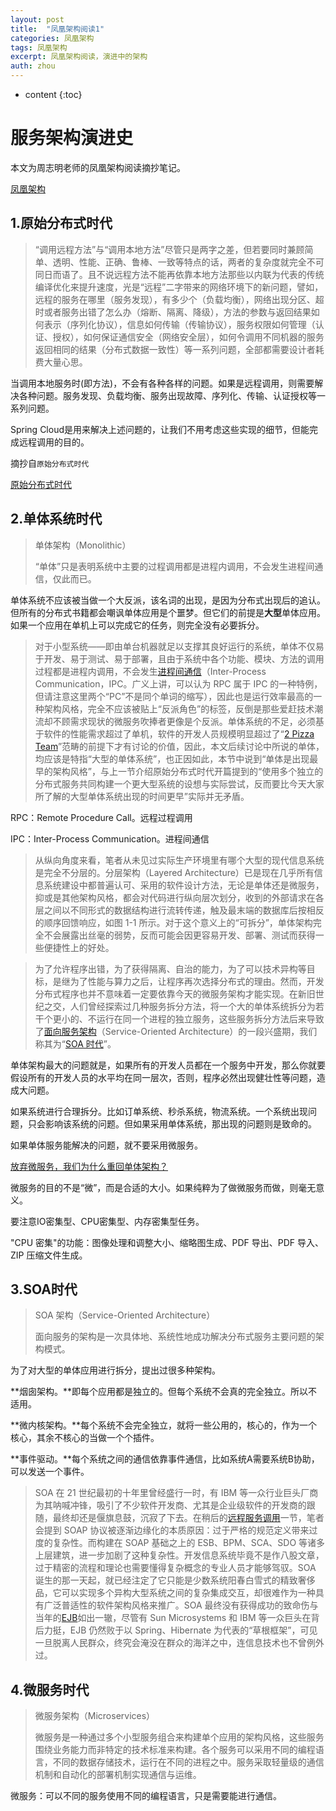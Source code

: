 ```yaml
---
layout: post
title:  "凤凰架构阅读1"
categories: 凤凰架构
tags: 凤凰架构
excerpt: 凤凰架构阅读，演进中的架构
auth: zhou
---
```


* content
{:toc}
# 服务架构演进史

本文为周志明老师的凤凰架构阅读摘抄笔记。

[凤凰架构](https://icyfenix.cn/introduction/about-book.html)



## 1.原始分布式时代

> “调用远程方法”与“调用本地方法”尽管只是两字之差，但若要同时兼顾简单、透明、性能、正确、鲁棒、一致等特点的话，两者的复杂度就完全不可同日而语了。且不说远程方法不能再依靠本地方法那些以内联为代表的传统编译优化来提升速度，光是“远程”二字带来的网络环境下的新问题，譬如，远程的服务在哪里（服务发现），有多少个（负载均衡），网络出现分区、超时或者服务出错了怎么办（熔断、隔离、降级），方法的参数与返回结果如何表示（序列化协议），信息如何传输（传输协议），服务权限如何管理（认证、授权），如何保证通信安全（网络安全层），如何令调用不同机器的服务返回相同的结果（分布式数据一致性）等一系列问题，全部都需要设计者耗费大量心思。

当调用本地服务时(即方法)，不会有各种各样的问题。如果是远程调用，则需要解决各种问题。服务发现、负载均衡、服务出现故障、序列化、传输、认证授权等一系列问题。

Spring Cloud是用来解决上述问题的，让我们不用考虑这些实现的细节，但能完成远程调用的目的。



摘抄自`原始分布式时代`

[原始分布式时代](https://icyfenix.cn/architecture/architect-history/primitive-distribution.html)



## 2.单体系统时代

> 单体架构（Monolithic）
>
> “单体”只是表明系统中主要的过程调用都是进程内调用，不会发生进程间通信，仅此而已。

单体系统不应该被当做一个大反派，该名词的出现，是因为分布式出现后的追认。但所有的分布式书籍都会嘲讽单体应用是个噩梦。但它们的前提是**大型**单体应用。如果一个应用在单机上可以完成它的任务，则完全没有必要拆分。

> 对于小型系统——即由单台机器就足以支撑其良好运行的系统，单体不仅易于开发、易于测试、易于部署，且由于系统中各个功能、模块、方法的调用过程都是进程内调用，不会发生[进程间通信](https://zh.wikipedia.org/wiki/行程間通訊)（Inter-Process Communication，IPC。广义上讲，可以认为 RPC 属于 IPC 的一种特例，但请注意这里两个“PC”不是同个单词的缩写），因此也是运行效率最高的一种架构风格，完全不应该被贴上“反派角色”的标签，反倒是那些爱赶技术潮流却不顾需求现状的微服务吹捧者更像是个反派。单体系统的不足，必须基于软件的性能需求超过了单机，软件的开发人员规模明显超过了“[2 Pizza Team](https://wiki.mbalib.com/wiki/两个披萨原则)”范畴的前提下才有讨论的价值，因此，本文后续讨论中所说的单体，均应该是特指“大型的单体系统”，也正因如此，本节中说到“单体是出现最早的架构风格”，与上一节介绍原始分布式时代开篇提到的“使用多个独立的分布式服务共同构建一个更大型系统的设想与实际尝试，反而要比今天大家所了解的大型单体系统出现的时间更早”实际并无矛盾。



RPC：Remote Procedure Call。远程过程调用

IPC：Inter-Process Communication。进程间通信

> 从纵向角度来看，笔者从未见过实际生产环境里有哪个大型的现代信息系统是完全不分层的。分层架构（Layered Architecture）已是现在几乎所有信息系统建设中都普遍认可、采用的软件设计方法，无论是单体还是微服务，抑或是其他架构风格，都会对代码进行纵向层次划分，收到的外部请求在各层之间以不同形式的数据结构进行流转传递，触及最末端的数据库后按相反的顺序回馈响应，如图 1-1 所示。对于这个意义上的“可拆分”，单体架构完全不会展露出丝毫的弱势，反而可能会因更容易开发、部署、测试而获得一些便捷性上的好处。



> 为了允许程序出错，为了获得隔离、自治的能力，为了可以技术异构等目标，是继为了性能与算力之后，让程序再次选择分布式的理由。然而，开发分布式程序也并不意味着一定要依靠今天的微服务架构才能实现。在新旧世纪之交，人们曾经探索过几种服务拆分方法，将一个大的单体系统拆分为若干个更小的、不运行在同一个进程的独立服务，这些服务拆分方法后来导致了[面向服务架构](https://en.wikipedia.org/wiki/Service-oriented_architecture)（Service-Oriented Architecture）的一段兴盛期，我们称其为“[SOA 时代](https://icyfenix.cn/architecture/architect-history/soa.html)”。

单体架构最大的问题就是，如果所有的开发人员都在一个服务中开发，那么你就要假设所有的开发人员的水平均在同一层次，否则，程序必然出现健壮性等问题，造成大问题。

如果系统进行合理拆分。比如订单系统、秒杀系统，物流系统。一个系统出现问题，只会影响该系统的问题。但如果采用单体系统，那出现的问题则是致命的。



如果单体服务能解决的问题，就不要采用微服务。

[放弃微服务，我们为什么重回单体架构？](https://www.infoq.cn/article/o6kcqCSGBTmeTbOP4wG1)



微服务的目的不是“微”，而是合适的大小。如果纯粹为了做微服务而做，则毫无意义。

要注意IO密集型、CPU密集型、内存密集型任务。



 "CPU 密集"的功能：图像处理和调整大小、缩略图生成、PDF 导出、PDF 导入、ZIP 压缩文件生成。





## 3.SOA时代

> SOA 架构（Service-Oriented Architecture）
>
> 面向服务的架构是一次具体地、系统性地成功解决分布式服务主要问题的架构模式。

为了对大型的单体应用进行拆分，提出过很多种架构。

**烟囱架构。**即每个应用都是独立的。但每个系统不会真的完全独立。所以不适用。

**微内核架构。**每个系统不会完全独立，就将一些公用的，核心的，作为一个核心，其余不核心的当做一个个插件。

**事件驱动。**每个系统之间的通信依靠事件通信，比如系统A需要系统B协助，可以发送一个事件。

> SOA 在 21 世纪最初的十年里曾经盛行一时，有 IBM 等一众行业巨头厂商为其呐喊冲锋，吸引了不少软件开发商、尤其是企业级软件的开发商的跟随，最终却还是偃旗息鼓，沉寂了下去。在稍后的[远程服务调用](https://icyfenix.cn/architect-perspective/general-architecture/api-style/rpc.html)一节，笔者会提到 SOAP 协议被逐渐边缘化的本质原因：过于严格的规范定义带来过度的复杂性。而构建在 SOAP 基础之上的 ESB、BPM、SCA、SDO 等诸多上层建筑，进一步加剧了这种复杂性。开发信息系统毕竟不是作八股文章，过于精密的流程和理论也需要懂得复杂概念的专业人员才能够驾驭。SOA 诞生的那一天起，就已经注定了它只能是少数系统阳春白雪式的精致奢侈品，它可以实现多个异构大型系统之间的复杂集成交互，却很难作为一种具有广泛普适性的软件架构风格来推广。SOA 最终没有获得成功的致命伤与当年的[EJB](https://zh.wikipedia.org/wiki/EJB)如出一辙，尽管有 Sun Microsystems 和 IBM 等一众巨头在背后力挺，EJB 仍然败于以 Spring、Hibernate 为代表的“草根框架”，可见一旦脱离人民群众，终究会淹没在群众的海洋之中，连信息技术也不曾例外过。



## 4.微服务时代

> 微服务架构（Microservices）
>
> 微服务是一种通过多个小型服务组合来构建单个应用的架构风格，这些服务围绕业务能力而非特定的技术标准来构建。各个服务可以采用不同的编程语言，不同的数据存储技术，运行在不同的进程之中。服务采取轻量级的通信机制和自动化的部署机制实现通信与运维。

微服务：可以不同的服务使用不同的编程语言，只是需要能进行通信。